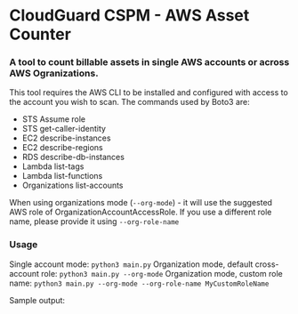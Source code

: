 # CloudGuard CSPM - AWS Asset Counter

### A tool to count billable assets in single AWS accounts or across AWS Ogranizations.

This tool requires the AWS CLI to be installed and configured with access to the account you wish to scan. 
The commands used by Boto3 are:
- STS Assume role
- STS get-caller-identity
- EC2 describe-instances
- EC2 describe-regions
- RDS describe-db-instances
- Lambda list-tags
- Lambda list-functions
- Organizations list-accounts

When using organizations mode (`--org-mode`) - it will use the suggested AWS role of OrganizationAccountAccessRole. If you use a different role name, please provide it using `--org-role-name`

### Usage

Single account mode: `python3 main.py`
Organization mode, default cross-account role: `python3 main.py --org-mode`
Organization mode, custom role name: `python3 main.py --org-mode --org-role-name MyCustomRoleName`

Sample output:

